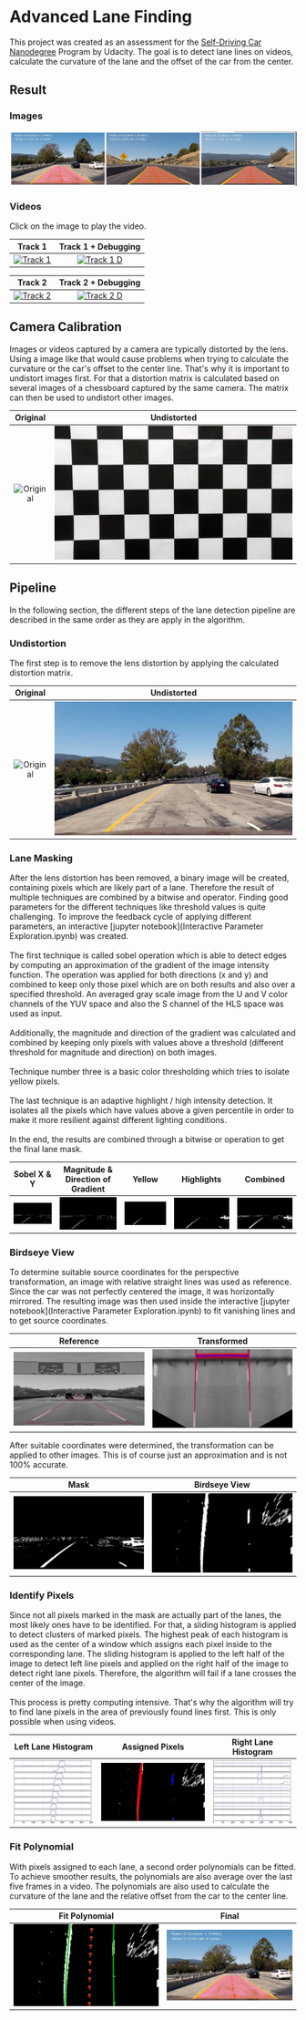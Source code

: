 # Advanced Lane Finding

This project was created as an assessment for the [Self-Driving Car Nanodegree](https://www.udacity.com/course/self-driving-car-engineer-nanodegree--nd013) Program by Udacity. The goal is to detect lane lines on videos, calculate the curvature of the lane and the offset of the car from the center.

## Result
### Images
![sample detection](sample_output.jpg)

### Videos
Click on the image to play the video.

Track 1                       |  Track 1 + Debugging
:----------------------------:|:------------------------------:
[![Track 1](http://img.youtube.com/vi/IrW4YQ9iKRY/0.jpg)](http://www.youtube.com/watch?v=IrW4YQ9iKRY) | [![Track 1 D](http://img.youtube.com/vi/sU_SbmkqLMs/0.jpg)](http://www.youtube.com/watch?v=sU_SbmkqLMs) 


Track 2                       |  Track 2 + Debugging
:----------------------------:|:------------------------------:
[![Track 2](http://img.youtube.com/vi/gPTx25qRpOY/0.jpg)](http://www.youtube.com/watch?v=gPTx25qRpOY) | [![Track 2 D](http://img.youtube.com/vi/5oFHE803Hyw/0.jpg)](http://www.youtube.com/watch?v=5oFHE803Hyw) 

## Camera Calibration

Images or videos captured by a camera are typically distorted by the lens. Using a image like that would cause problems
when trying to calculate the curvature or the car's offset to the center line. That's why it is important to undistort images first. For that a distortion matrix is calculated based on several images of a chessboard captured by the same 
camera. The matrix can then be used to undistort other images.

Original                      |  Undistorted
:----------------------------:|:------------------------------:
![Original](camera_cal/calibration1.jpg)| ![Undistorted](output_images/calibration1_undist.jpg)

## Pipeline

In the following section, the different steps of the lane detection pipeline are described in the same order as they are apply in the algorithm.

### Undistortion

The first step is to remove the lens distortion by applying the calculated distortion matrix.

Original                      |  Undistorted
:----------------------------:|:------------------------------:
![Original](test_images/test1.jpg)| ![Undistorted](output_images/test1_undist.jpg)

### Lane Masking

After the lens distortion has been removed, a binary image will be created, containing pixels which are likely part of a
lane. Therefore the result of multiple techniques are combined by a bitwise and operator. Finding good parameters for the different techniques like threshold values is quite challenging. To improve the feedback cycle of applying different parameters, an interactive [jupyter notebook](Interactive Parameter Exploration.ipynb) was created.
<br><br>
The first technique is called sobel operation which is able to detect edges by computing an approximation of the 
gradient of the image intensity function. The operation was applied for both directions (x and y) and combined to keep only
those pixel which are on both results and also over a specified threshold. An averaged gray scale image from
the U and V color channels of the YUV space and also the S channel of the HLS space was used as input. 
<br><br>
Additionally, the magnitude and direction of the gradient was calculated and combined by keeping only pixels with values above a threshold (different threshold for magnitude and direction) on both images.
<br><br>
Technique number three is a basic color thresholding which tries to isolate yellow pixels.
<br><br>
The last technique is an adaptive highlight / high intensity detection. It isolates all the pixels which have values above
a given percentile in order to make it more resilient against different lighting conditions.
<br><br>
In the end, the results are combined through a bitwise or operation to get the final lane mask.


Sobel X & Y                   |  Magnitude & Direction of Gradient  | Yellow | Highlights | Combined
:----------------------------:|:-----------------------------------:|:------:|:----------:|:---------:
![Sobel](output_images/test1_mask_sobelxy.jpg)| ![Gradient](output_images/test1_mask_gradient_mag_dir.jpg) | ![Yellow](output_images/test1_mask_ylw.jpg) | ![Highlights](output_images/test1_mask_highlights.jpg) | ![Combined](output_images/test1_mask.jpg)

### Birdseye View
To determine suitable source coordinates for the perspective transformation, an image with relative straight lines was
used as reference. Since the car was not perfectly centered the image, it was horizontally mirrored. The resulting image
was then used inside the interactive [jupyter notebook](Interactive Parameter Exploration.ipynb) to fit vanishing lines and to get source coordinates.

Reference                     |  Transformed
:----------------------------:|:-----------------------------------------------------------:
![Mask](test_images/ground_plane.jpg)| ![Birdseye](output_images/ground_plane_birdseye.jpg)

After suitable coordinates were determined, the transformation can be applied to other images. This is of course just an
approximation and is not 100% accurate. 

Mask                          |  Birdseye View
:----------------------------:|:-----------------------------------------------------------:
![Mask](output_images/test1_mask.jpg)| ![Birdseye](output_images/test1_birdseye.jpg)

### Identify Pixels

Since not all pixels marked in the mask are actually part of the lanes, the most likely ones have to be identified. For that, a sliding histogram is applied to detect clusters of marked pixels. The highest peak of each histogram is used as the center of a window which assigns each pixel inside to the corresponding lane. The sliding histogram is applied to the left half of the image to detect left line pixels and applied on the right half of the image to detect right lane pixels. Therefore, the algorithm will fail if a lane crosses the center of the image.
<br><br>
This process is pretty computing intensive. That's why the algorithm will try to find lane pixels in the area of
previously found lines first. This is only possible when using videos.

Left Lane Histogram             | Assigned Pixels                | Right Lane Histogram           
:------------------------------:|:------------------------------:|:------------------------------:
![Left Lane Histogram](output_images/test1_histogram_left.jpg) | ![Assigned Pixels](output_images/test1_pixel.jpg)| ![Right Lane Histogram](output_images/test1_histogram_right.jpg) 

### Fit Polynomial

With pixels assigned to each lane, a second order polynomials can be fitted. To achieve smoother results, the polynomials 
are also average over the last five frames in a video. The polynomials are also used to calculate the curvature of the lane
and the relative offset from the car to the center line.

Fit Polynomial                | Final
:----------------------------:|:-----------------------------------------------------------:
![Mask](output_images/test1_lines.jpg)| ![Birdseye](output_images/test1_final.jpg)
